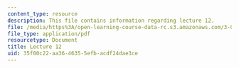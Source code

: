 ```yaml
---
content_type: resource
description: This file contains information regarding lecture 12.
file: /media/https%3A/open-learning-course-data-rc.s3.amazonaws.com/3-024-electronic-optical-and-magnetic-properties-of-materials-spring-2013/35f00c22aa3646355efbacdf24dae3ce_MIT3_024S13_2012lec12.pdf
file_type: application/pdf
resourcetype: Document
title: Lecture 12
uid: 35f00c22-aa36-4635-5efb-acdf24dae3ce
---
```

